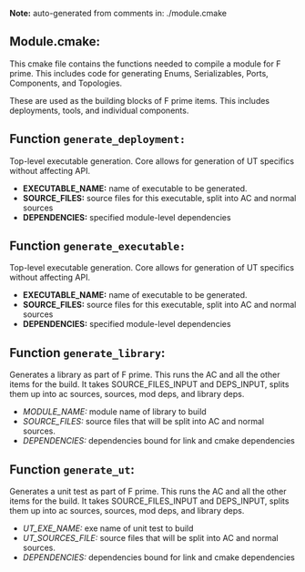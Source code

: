 **Note:** auto-generated from comments in: ./module.cmake

## Module.cmake:

This cmake file contains the functions needed to compile a module for F prime. This
includes code for generating Enums, Serializables, Ports, Components, and Topologies.

These are used as the building blocks of F prime items. This includes deployments,
tools, and individual components.


## Function `generate_deployment:`

Top-level executable generation. Core allows for generation of UT specifics without affecting API.

- **EXECUTABLE_NAME:** name of executable to be generated.
- **SOURCE_FILES:** source files for this executable, split into AC and normal sources
- **DEPENDENCIES:** specified module-level dependencies


## Function `generate_executable:`

Top-level executable generation. Core allows for generation of UT specifics without affecting API.

- **EXECUTABLE_NAME:** name of executable to be generated.
- **SOURCE_FILES:** source files for this executable, split into AC and normal sources
- **DEPENDENCIES:** specified module-level dependencies


## Function `generate_library`:

Generates a library as part of F prime. This runs the AC and all the other items for the build.
It takes SOURCE_FILES_INPUT and DEPS_INPUT, splits them up into ac sources, sources, mod deps,
and library deps.
- *MODULE_NAME:* module name of library to build
- *SOURCE_FILES:* source files that will be split into AC and normal sources.
- *DEPENDENCIES:* dependencies bound for link and cmake dependencies



## Function `generate_ut`:

Generates a unit test as part of F prime. This runs the AC and all the other items for the build.
It takes SOURCE_FILES_INPUT and DEPS_INPUT, splits them up into ac sources, sources, mod deps,
and library deps.
- *UT_EXE_NAME:* exe name of unit test to build
- *UT_SOURCES_FILE:* source files that will be split into AC and normal sources.
- *DEPENDENCIES:* dependencies bound for link and cmake dependencies




